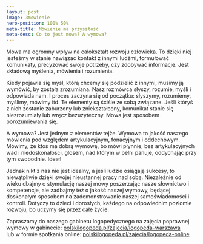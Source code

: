 ```yaml
---
layout: post
image: 3mowienie
hero-position: 100% 50%
meta-title: Mówienie ma przyszłość
meta-desc: Co to jest mowa? A wymowa?
---
```


Mowa ma ogromny wpływ na całokształt rozwoju człowieka. To dzięki niej jesteśmy w stanie nawiązać kontakt z innymi ludźmi, formułować komunikaty, precyzować swoje potrzeby, czy zdobywać informacje. Jest składową myślenia, mówienia i rozumienia.

Kiedy pojawia się myśl, którą chcemy się podzielić z innymi, musimy ją wymówić, by została zrozumiana. Nasz rozmówca słyszy, rozumie, myśli i odpowiada nam. I proces zaczyna się od początku: słyszymy, rozumiemy, myślimy, mówimy itd. Te elementy są ściśle ze sobą związane. Jeśli któryś z nich zostanie zaburzony lub zniekształcony, komunikat stanie się niezrozumiały lub wręcz bezużyteczny. Mowa jest sposobem porozumiewania się.

A wymowa? Jest jednym z elementów tejże. Wymowa to jakość naszego mówienia pod względem artykulacyjnym, fonacyjnym i oddechowym. Mówimy, że ktoś ma dobrą wymowę, bo mówi płynnie, bez artykulacyjnych wad i niedoskonałości, głosem, nad którym w pełni panuje, oddychając przy tym swobodnie. Ideał!

Jednak nikt z nas nie jest idealny, a jeśli ludzie osiągają sukcesy, to niewątpliwie dzięki swojej nieustannej pracy nad sobą. Niezależnie od wieku dbajmy o stymulację naszej mowy poszerzając nasze słownictwo i kompetencje, ale zadbajmy też o jakość naszej wymowy, będącej doskonałym sposobem na zademonstrowanie naszej samoświadomości i kontroli. Dotyczy to dzieci i dorosłych, każdego na odpowiednim poziomie rozwoju, bo uczymy się przez całe życie.

Zapraszamy do naszego gabinetu logopedycznego na zajęcia poprawnej wymowy w gabinecie:
[polskilogopeda.pl/zajecia/logopeda-warszawa](/zajecia/logopeda-warszawa) <br>
lub w formie spotkania online:
[polskilogopeda.pl/zajecia/logopeda-online](/zajecia/logopeda-online)

